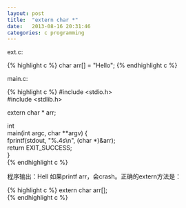 ```yaml
---
layout: post
title:  "extern char *"
date:   2013-08-16 20:31:46
categories: c programming
---
```


ext.c:  

{% highlight c %}
char arr[] = "Hello";
{% endhighlight c %}

main.c:  

{% highlight c %}
#include <stdio.h>  
#include <stdlib.h>  

extern char * arr;  

int  
main(int argc, char **argv) {  
    fprintf(stdout, "%.4s\n", (char *)&arr);  
    return EXIT_SUCCESS;  
}  
{% endhighlight c %}

程序输出：Hell
如果printf arr，会crash。正确的extern方法是：

{% highlight c %}
extern char arr[];  
{% endhighlight c %}
